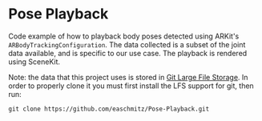 #  Pose Playback

Code example of how to playback body poses detected using ARKit's `ARBodyTrackingConfiguration`.  The data collected is a subset of the joint data available, and is specific to our use case.  The playback is rendered using SceneKit.

Note: the data that this project uses is stored in [Git Large File Storage](https://git-lfs.github.com/).  In order to properly clone it you must first install the LFS support for git, then run:
```
git clone https://github.com/easchmitz/Pose-Playback.git
```
